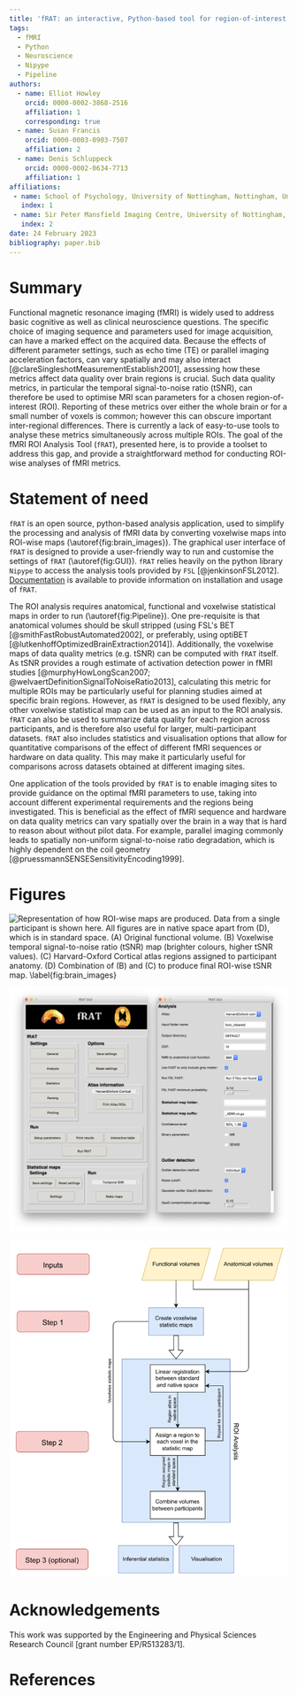 ```yaml
---
title: 'fRAT: an interactive, Python-based tool for region-of-interest summaries of functional imaging data'
tags:
  - fMRI
  - Python
  - Neuroscience
  - Nipype
  - Pipeline
authors:
  - name: Elliot Howley
    orcid: 0000-0002-3868-2516
    affiliation: 1
    corresponding: true
  - name: Susan Francis
    orcid: 0000-0003-0903-7507
    affiliation: 2
  - name: Denis Schluppeck
    orcid: 0000-0002-0634-7713
    affiliation: 1
affiliations:
 - name: School of Psychology, University of Nottingham, Nottingham, United Kingdom
   index: 1
 - name: Sir Peter Mansfield Imaging Centre, University of Nottingham, Nottingham, United Kingdom
   index: 2
date: 24 February 2023
bibliography: paper.bib
---
```


# Summary

Functional magnetic resonance imaging (fMRI) is widely used to address basic cognitive as well as clinical neuroscience questions. The specific choice of imaging sequence and parameters used for image acquisition, can have a marked effect on the acquired data. Because the effects of different parameter settings, such as echo time (TE) or parallel imaging acceleration factors, can vary spatially and may also interact [@clareSingleshotMeasurementEstablish2001], assessing how these metrics affect data quality over brain regions is crucial. Such data quality metrics, in particular the temporal signal-to-noise ratio (tSNR), can therefore be used to optimise MRI scan parameters for a chosen region-of-interest (ROI). Reporting of these metrics over either the whole brain or for a small number of voxels is common; however this can obscure important inter-regional differences. There is currently a lack of easy-to-use tools to analyse these metrics simultaneously across multiple ROIs. The goal of the fMRI ROI Analysis Tool (`fRAT`), presented here, is to provide a toolset to address this gap, and provide a straightforward method for conducting ROI-wise
analyses of fMRI metrics.

# Statement of need

`fRAT` is an open source, python-based analysis application, used to simplify the processing and analysis of fMRI data by converting voxelwise maps into ROI-wise maps (\autoref{fig:brain_images}). The graphical user interface of `fRAT` is designed to provide a user-friendly way to run and customise the settings of `fRAT` (\autoref{fig:GUI}). `fRAT` relies heavily on the python library `Nipype` to access the analysis tools provided by `FSL` [@jenkinsonFSL2012]. [Documentation](https://fmri-roi-analysis-tool.readthedocs.io/en/latest/) is available to provide information on installation and usage of `fRAT`.

The ROI analysis requires anatomical, functional and voxelwise statistical maps in order to run (\autoref{fig:Pipeline}). One pre-requisite is that anatomical volumes should be skull stripped (using FSL's BET [@smithFastRobustAutomated2002], or preferably, using optiBET [@lutkenhoffOptimizedBrainExtraction2014]). Additionally, the voxelwise maps of data quality metrics (e.g. tSNR) can be computed with `fRAT` itself. As tSNR provides a rough estimate of activation detection power in fMRI studies [@murphyHowLongScan2007; @welvaertDefinitionSignalToNoiseRatio2013], calculating this metric for multiple ROIs may be particularly useful for planning studies aimed at specific brain regions. However, as `fRAT` is designed to be used flexibly, any other voxelwise statistical map can be used as an input to the ROI analysis. `fRAT` can also be used to summarize data quality for each region across participants, and is therefore also useful for larger, multi-participant datasets. `fRAT` also includes statistics and visualisation options that allow for quantitative comparisons of the effect of different fMRI sequences or hardware on data quality. This may make it particularly useful for comparisons across datasets obtained at different imaging sites.

One application of the tools provided by `fRAT` is to enable imaging sites to provide guidance on the optimal fMRI parameters to use, taking into account different experimental requirements and the regions being investigated. This is beneficial as the effect of fMRI sequence and hardware on data quality metrics can vary spatially over the brain in a way that is hard to reason about without pilot data. For example, parallel imaging commonly leads to spatially non-uniform signal-to-noise ratio degradation, which is highly dependent on the coil geometry [@pruessmannSENSESensitivityEncoding1999].

# Figures

![Representation of how ROI-wise maps are produced. Data from a single participant is shown here. All figures are in native space apart from **(D),** which is in standard space. **(A)** Original functional volume. **(B)** Voxelwise temporal signal-to-noise ratio (tSNR) map (brighter colours, higher tSNR values). **(C)** Harvard-Oxford Cortical atlas regions assigned to participant anatomy. **(D)** Combination of **(B)** and **(C)** to produce final ROI-wise tSNR map. \label{fig:brain_images}](brain_images.png)

![A screenshot of fRAT's graphical user interface. **(Left column)** Main menu screen. **(Right column)** Analysis settings screen. \label{fig:GUI}](GUI.png)

![Flowchart showing fRAT's processing pipeline. \label{fig:Pipeline}](process_overview.png)

# Acknowledgements

This work was supported by the Engineering and Physical Sciences Research Council [grant number EP/R513283/1].

# References
